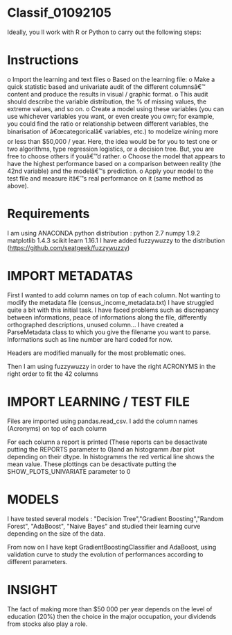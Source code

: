 # Classif_01092105

Ideally, you ll work with R or Python to carry out the following steps:

# Instructions
o   Import the learning and text files
o   Based on the learning file:
o   Make a quick statistic based and univariate audit of the different columnsâ€™ content and produce the results in visual / graphic format.
o   This audit should describe the variable distribution, the % of missing values, the extreme values, and so on.
o   Create a model using these variables (you can use whichever variables you want, or even create you own; for example, you could find the ratio or relationship between different variables, the binarisation of â€œcategoricalâ€ variables, etc.) to modelize wining more or less than $50,000 / year. Here, the idea would be for you to test one or two algorithms, type regression logistics, or a decision tree. But, you are free to choose others if youâ€™d rather.
o   Choose the model that appears to have the highest performance based on a comparison between reality (the 42nd variable) and the modelâ€™s prediction.
o   Apply your model to the test file and measure itâ€™s real performance on it (same method as above).
 
# Requirements
I am using ANACONDA python distribution : 
    python 2.7
    numpy 1.9.2
    matplotlib 1.4.3
    scikit learn 1.16.1
I have added fuzzywuzzy to the distribution (https://github.com/seatgeek/fuzzywuzzy)

# IMPORT METADATAS

First I wanted to add column names on top of each column. Not wanting to modify the metadata file (census_income_metadata.txt) I have struggled quite a bit with this initial task. 
I have faced problems such as discrepancy between informations, peace of informations along the file, differently orthographed descriptions, unused column...
I have created a ParseMetadata class to which you give the filename you want to parse. 
Informations such as line number are hard coded for now.

Headers are modified manually for the most problematic ones.

Then I am using fuzzywuzzy in order to have the right ACRONYMS in the right order to fit the 42 columns

# IMPORT LEARNING / TEST FILE 

Files are imported using pandas.read_csv.
I add the column names (Acronyms) on top of each column 

For each column a report is printed (These reports can be desactivate  putting the REPORTS parameter to 0)and an histogramm /bar plot depending on their dtype. 
In histogramms the red vertical line shows the mean value. 
These plottings can be desactivate putting the SHOW_PLOTS_UNIVARIATE parameter to 0

# MODELS

I have tested several models : "Decision Tree","Gradient Boosting","Random Forest", "AdaBoost", "Naive Bayes" and studied their learning curve depending on the size of the data. 

From now on I have kept GradientBoostingClassifier and AdaBoost, using validation curve to study the evolution of performances according to different parameters.

# INSIGHT

The fact of making more than $50 000 per year depends on the level of education (20%) then the choice in the major occupation, your dividends from stocks also play a role. 





